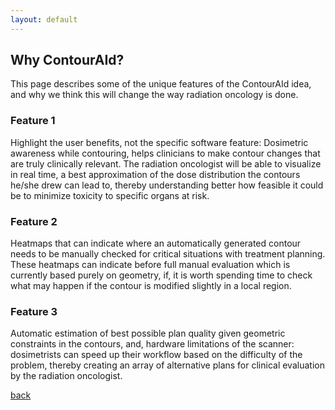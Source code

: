 ```yaml
---
layout: default
---
```


## Why ContourAId?

This page describes some of the unique features of the ContourAId idea, and why we think this will change the way radiation oncology is done.

### Feature 1

Highlight the user benefits, not the specific software feature: Dosimetric awareness while contouring, helps clinicians to make contour changes that are truly clinically relevant. The radiation oncologist will be able to visualize in real time, a best approximation of the dose distribution the contours he/she drew can lead to, thereby understanding better how feasible it could be to minimize toxicity to specific organs at risk.

### Feature 2

Heatmaps that can indicate where an automatically generated contour needs to be manually checked for critical situations with treatment planning. These heatmaps can indicate before full manual evaluation which is currently based purely on geometry, if, it is worth spending time to check what may happen if the contour is modified slightly in a local region. 

### Feature 3

Automatic estimation of best possible plan quality given geometric constraints in the contours, and, hardware limitations of the scanner: dosimetrists can speed up their workflow based on the difficulty of the problem, thereby creating an array of alternative plans for clinical evaluation by the radiation oncologist.

[back](./)
